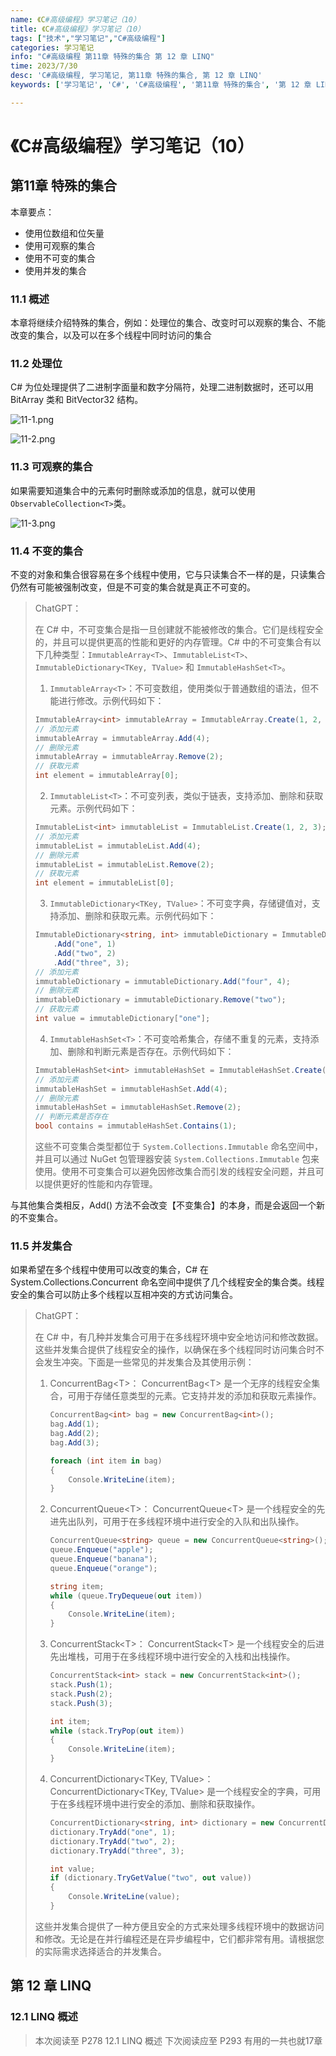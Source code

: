 ```yaml
---
name: 《C#高级编程》学习笔记（10）
title: 《C#高级编程》学习笔记（10）
tags: ["技术","学习笔记","C#高级编程"]
categories: 学习笔记
info: "C#高级编程 第11章 特殊的集合 第 12 章 LINQ"
time: 2023/7/30
desc: 'C#高级编程, 学习笔记, 第11章 特殊的集合, 第 12 章 LINQ'
keywords: ['学习笔记', 'C#', 'C#高级编程', '第11章 特殊的集合', '第 12 章 LINQ']

---
```


#  《C#高级编程》学习笔记（10）

## 第11章 特殊的集合

 本章要点：

- 使用位数组和位矢量
- 使用可观察的集合
- 使用不可变的集合
- 使用并发的集合

### 11.1 概述

本章将继续介绍特殊的集合，例如：处理位的集合、改变时可以观察的集合、不能改变的集合，以及可以在多个线程中同时访问的集合

### 11.2 处理位

C# 为位处理提供了二进制字面量和数字分隔符，处理二进制数据时，还可以用 BitArray 类和 BitVector32 结构。

![11-1.png](./images/11-1.png)

![11-2.png](./images/11-2.png)

### 11.3 可观察的集合

如果需要知道集合中的元素何时删除或添加的信息，就可以使用`ObservableCollection<T>`类。

![11-3.png](./images/11-3.png)

### 11.4 不变的集合

不变的对象和集合很容易在多个线程中使用，它与只读集合不一样的是，只读集合仍然有可能被强制改变，但是不可变的集合就是真正不可变的。

> ChatGPT：
>
> 在 C# 中，不可变集合是指一旦创建就不能被修改的集合。它们是线程安全的，并且可以提供更高的性能和更好的内存管理。C# 中的不可变集合有以下几种类型：`ImmutableArray<T>`、`ImmutableList<T>`、`ImmutableDictionary<TKey, TValue>` 和 `ImmutableHashSet<T>`。
>
> 1. `ImmutableArray<T>`：不可变数组，使用类似于普通数组的语法，但不能进行修改。示例代码如下：
>
> ```csharp
> ImmutableArray<int> immutableArray = ImmutableArray.Create(1, 2, 3);
> // 添加元素
> immutableArray = immutableArray.Add(4);
> // 删除元素
> immutableArray = immutableArray.Remove(2);
> // 获取元素
> int element = immutableArray[0];
> ```
>
> 2. `ImmutableList<T>`：不可变列表，类似于链表，支持添加、删除和获取元素。示例代码如下：
>
> ```csharp
> ImmutableList<int> immutableList = ImmutableList.Create(1, 2, 3);
> // 添加元素
> immutableList = immutableList.Add(4);
> // 删除元素
> immutableList = immutableList.Remove(2);
> // 获取元素
> int element = immutableList[0];
> ```
>
> 3. `ImmutableDictionary<TKey, TValue>`：不可变字典，存储键值对，支持添加、删除和获取元素。示例代码如下：
>
> ```csharp
> ImmutableDictionary<string, int> immutableDictionary = ImmutableDictionary.Create<string, int>()
>     .Add("one", 1)
>     .Add("two", 2)
>     .Add("three", 3);
> // 添加元素
> immutableDictionary = immutableDictionary.Add("four", 4);
> // 删除元素
> immutableDictionary = immutableDictionary.Remove("two");
> // 获取元素
> int value = immutableDictionary["one"];
> ```
>
> 4. `ImmutableHashSet<T>`：不可变哈希集合，存储不重复的元素，支持添加、删除和判断元素是否存在。示例代码如下：
>
> ```csharp
> ImmutableHashSet<int> immutableHashSet = ImmutableHashSet.Create(1, 2, 3);
> // 添加元素
> immutableHashSet = immutableHashSet.Add(4);
> // 删除元素
> immutableHashSet = immutableHashSet.Remove(2);
> // 判断元素是否存在
> bool contains = immutableHashSet.Contains(1);
> ```
>
> 这些不可变集合类型都位于 `System.Collections.Immutable` 命名空间中，并且可以通过 NuGet 包管理器安装 `System.Collections.Immutable` 包来使用。使用不可变集合可以避免因修改集合而引发的线程安全问题，并且可以提供更好的性能和内存管理。

与其他集合类相反，Add() 方法不会改变【不变集合】的本身，而是会返回一个新的不变集合。

### 11.5 并发集合

如果希望在多个线程中使用可以改变的集合，C# 在 System.Collections.Concurrent 命名空间中提供了几个线程安全的集合类。线程安全的集合可以防止多个线程以互相冲突的方式访问集合。

> ChatGPT：
>
> 在 C# 中，有几种并发集合可用于在多线程环境中安全地访问和修改数据。这些并发集合提供了线程安全的操作，以确保在多个线程同时访问集合时不会发生冲突。下面是一些常见的并发集合及其使用示例：
>
> 1. ConcurrentBag\<T\>：
>    ConcurrentBag\<T\> 是一个无序的线程安全集合，可用于存储任意类型的元素。它支持并发的添加和获取元素操作。
>
>    ```csharp
>    ConcurrentBag<int> bag = new ConcurrentBag<int>();
>    bag.Add(1);
>    bag.Add(2);
>    bag.Add(3);
>
>    foreach (int item in bag)
>    {
>        Console.WriteLine(item);
>    }
>    ```
>
> 2. ConcurrentQueue\<T\>：
>    ConcurrentQueue\<T\> 是一个线程安全的先进先出队列，可用于在多线程环境中进行安全的入队和出队操作。
>
>    ```csharp
>    ConcurrentQueue<string> queue = new ConcurrentQueue<string>();
>    queue.Enqueue("apple");
>    queue.Enqueue("banana");
>    queue.Enqueue("orange");
>
>    string item;
>    while (queue.TryDequeue(out item))
>    {
>        Console.WriteLine(item);
>    }
>    ```
>
> 3. ConcurrentStack\<T\>：
>    ConcurrentStack\<T\> 是一个线程安全的后进先出堆栈，可用于在多线程环境中进行安全的入栈和出栈操作。
>
>    ```csharp
>    ConcurrentStack<int> stack = new ConcurrentStack<int>();
>    stack.Push(1);
>    stack.Push(2);
>    stack.Push(3);
>
>    int item;
>    while (stack.TryPop(out item))
>    {
>        Console.WriteLine(item);
>    }
>    ```
>
> 4. ConcurrentDictionary\<TKey, TValue\>：
>    ConcurrentDictionary\<TKey, TValue\> 是一个线程安全的字典，可用于在多线程环境中进行安全的添加、删除和获取操作。
>
>    ```csharp
>    ConcurrentDictionary<string, int> dictionary = new ConcurrentDictionary<string, int>();
>    dictionary.TryAdd("one", 1);
>    dictionary.TryAdd("two", 2);
>    dictionary.TryAdd("three", 3);
>
>    int value;
>    if (dictionary.TryGetValue("two", out value))
>    {
>        Console.WriteLine(value);
>    }
>    ```
>
> 这些并发集合提供了一种方便且安全的方式来处理多线程环境中的数据访问和修改。无论是在并行编程还是在异步编程中，它们都非常有用。请根据您的实际需求选择适合的并发集合。

## 第 12 章 LINQ

### 12.1 LINQ 概述













> 本次阅读至 P278  12.1 LINQ 概述 下次阅读应至 P293 有用的一共也就17章